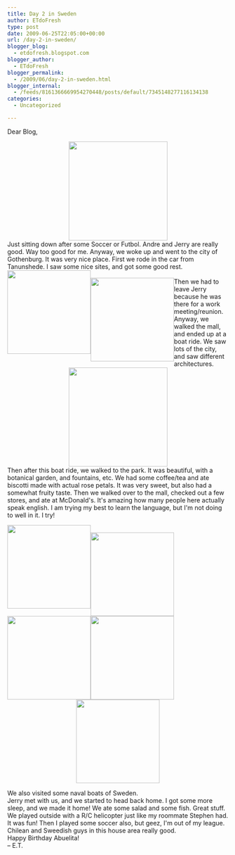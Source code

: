 ```yaml
---
title: Day 2 in Sweden
author: ETdoFresh
type: post
date: 2009-06-25T22:05:00+00:00
url: /day-2-in-sweden/
blogger_blog:
  - etdofresh.blogspot.com
blogger_author:
  - ETdoFresh
blogger_permalink:
  - /2009/06/day-2-in-sweden.html
blogger_internal:
  - /feeds/8161366669954270448/posts/default/7345148277116134138
categories:
  - Uncategorized

---
```

Dear Blog,

<div>
  <a href="http://3.bp.blogspot.com/_yEPuIWl8ybE/SkP_qn-bwdI/AAAAAAAAANw/d4CythrbzkI/s1600/S6301716.JPG"><img style="display:block; margin:0px auto; text-align:center;cursor:pointer; cursor:hand;width: 225px;" src="http://3.bp.blogspot.com/_yEPuIWl8ybE/SkP_qn-bwdI/AAAAAAAAANw/d4CythrbzkI/s400/S6301716.JPG" border="0" alt="" id="BLOGGER_PHOTO_ID_5351401889996718546" /></a>
</div>

<div>
  Just sitting down after some Soccer or Futbol. Andre and Jerry are really good. Way too good for me. Anyway, we woke up and went to the city of Gothenburg. It was very nice place. First we rode in the car from Tanunshede. I saw some nice sites, and got some good rest.
</div>

<div>
  <a href="http://2.bp.blogspot.com/_yEPuIWl8ybE/SkP_pyT14iI/AAAAAAAAANY/ac-eKbqkTNo/s1600/DSC_0019.JPG"><img style="float:left; display:block; margin:0px auto; text-align:center;cursor:pointer; cursor:hand;width: 190px;" src="http://2.bp.blogspot.com/_yEPuIWl8ybE/SkP_pyT14iI/AAAAAAAAANY/ac-eKbqkTNo/s400/DSC_0019.JPG" border="0" alt="" id="BLOGGER_PHOTO_ID_5351401875590996514" /></a><br /> <a href="http://2.bp.blogspot.com/_yEPuIWl8ybE/SkP_rFFc9uI/AAAAAAAAAN4/Y1b1l4XJK6g/s1600/S6301721.JPG"><img style="float:left; display:block; margin:0px auto; text-align:center;cursor:pointer; cursor:hand;width: 190px;" src="http://2.bp.blogspot.com/_yEPuIWl8ybE/SkP_rFFc9uI/AAAAAAAAAN4/Y1b1l4XJK6g/s400/S6301721.JPG" border="0" alt="" id="BLOGGER_PHOTO_ID_5351401897810786018" /></a>
</div>

<div>
  Then we had to leave Jerry because he was there for a work meeting/reunion. Anyway, we walked the mall, and ended up at a boat ride. We saw lots of the city, and saw different architectures.
</div>

<div>
  <a href="http://1.bp.blogspot.com/_yEPuIWl8ybE/SkQBLSFdHoI/AAAAAAAAAOA/X6zHo6Xv9Hc/s1600/S6301820.JPG"><img style="display:block; margin:0px auto; text-align:center;cursor:pointer; cursor:hand;width: 225px;" src="http://1.bp.blogspot.com/_yEPuIWl8ybE/SkQBLSFdHoI/AAAAAAAAAOA/X6zHo6Xv9Hc/s400/S6301820.JPG" border="0" alt="" id="BLOGGER_PHOTO_ID_5351403550567898754" /></a>
</div>

<div>
  Then after this boat ride, we walked to the park. It was beautiful, with a botanical garden, and fountains, etc. We had some coffee/tea and ate biscotti made with actual rose petals. It was very sweet, but also had a somewhat fruity taste. Then we walked over to the mall, checked out a few stores, and ate at McDonald's. It's amazing how many people here actually speak english. I am trying my best to learn the language, but I'm not doing to well in it. I try!
</div>

[<img style="float:left; display:block; margin:0px auto; text-align:center;cursor:pointer; cursor:hand;width: 190px;" src="http://2.bp.blogspot.com/_yEPuIWl8ybE/SkQBMed2BfI/AAAAAAAAAOY/ZDZzjP1dazI/s400/S6301846.JPG" border="0" alt="" id="BLOGGER_PHOTO_ID_5351403571071288818" />][1]  
[<img style="float:left; display:block; margin:0px auto; text-align:center;cursor:pointer; cursor:hand;width: 190px;" src="http://4.bp.blogspot.com/_yEPuIWl8ybE/SkQBL4NqL-I/AAAAAAAAAOQ/nkJTM-mLVHM/s400/S6301839.JPG" border="0" alt="" id="BLOGGER_PHOTO_ID_5351403560802856930" />][2]  
[<img style="float:left; display:block; margin:0px auto; text-align:center;cursor:pointer; cursor:hand;width: 190px;" src="http://2.bp.blogspot.com/_yEPuIWl8ybE/SkQBLoXtyaI/AAAAAAAAAOI/5XXmWVizC6A/s400/S6301837.JPG" border="0" alt="" id="BLOGGER_PHOTO_ID_5351403556550068642" />][3]  
[<img style="float:left; display:block; margin:0px auto; text-align:center;cursor:pointer; cursor:hand;width: 190px;" src="http://1.bp.blogspot.com/_yEPuIWl8ybE/SkP_qYgmCzI/AAAAAAAAANo/lLLn0vso3O0/s400/DSC_0095.JPG" border="0" alt="" id="BLOGGER_PHOTO_ID_5351401885845031730" />][4]  
[<img style="display:block; margin:0px auto; text-align:center;cursor:pointer; cursor:hand;width: 190px;" src="http://1.bp.blogspot.com/_yEPuIWl8ybE/SkP_qOp_mxI/AAAAAAAAANg/ZvvAxlyfxrA/s400/DSC_0079.JPG" border="0" alt="" id="BLOGGER_PHOTO_ID_5351401883200101138" />][5]

<div>
  We also visited some naval boats of Sweden.
</div>

<div>
  Jerry met with us, and we started to head back home. I got some more sleep, and we made it home! We ate some salad and some fish. Great stuff. We played outside with a R/C helicopter just like my roommate Stephen had. It was fun! Then I played some soccer also, but geez, I'm out of my league. Chilean and Sweedish guys in this house area really good.
</div>

<div>
</div>

<div>
  Happy Birthday Abuelita!
</div>

<div>
</div>

<div>
  – E.T.
</div>

 [1]: http://2.bp.blogspot.com/_yEPuIWl8ybE/SkQBMed2BfI/AAAAAAAAAOY/ZDZzjP1dazI/s1600/S6301846.JPG
 [2]: http://4.bp.blogspot.com/_yEPuIWl8ybE/SkQBL4NqL-I/AAAAAAAAAOQ/nkJTM-mLVHM/s1600/S6301839.JPG
 [3]: http://2.bp.blogspot.com/_yEPuIWl8ybE/SkQBLoXtyaI/AAAAAAAAAOI/5XXmWVizC6A/s1600/S6301837.JPG
 [4]: http://1.bp.blogspot.com/_yEPuIWl8ybE/SkP_qYgmCzI/AAAAAAAAANo/lLLn0vso3O0/s1600/DSC_0095.JPG
 [5]: http://1.bp.blogspot.com/_yEPuIWl8ybE/SkP_qOp_mxI/AAAAAAAAANg/ZvvAxlyfxrA/s1600/DSC_0079.JPG